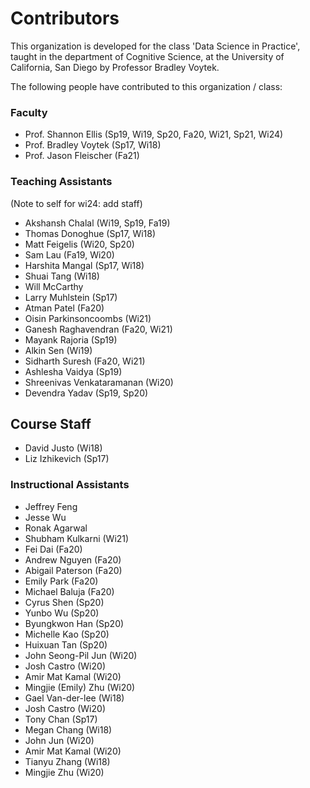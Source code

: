 # Contributors

This organization is developed for the class 'Data Science in Practice', taught in the department of Cognitive Science, at the University of California, San Diego by Professor Bradley Voytek.

The following people have contributed to this organization / class:

### Faculty
- Prof. Shannon Ellis (Sp19, Wi19, Sp20, Fa20, Wi21, Sp21, Wi24)
- Prof. Bradley Voytek (Sp17, Wi18)
- Prof. Jason Fleischer (Fa21)

### Teaching Assistants
(Note to self for wi24: add staff)
- Akshansh Chalal (Wi19, Sp19, Fa19)
- Thomas Donoghue (Sp17, Wi18)
- Matt Feigelis (Wi20, Sp20)
- Sam Lau (Fa19, Wi20)
- Harshita Mangal (Sp17, Wi18)
- Shuai Tang (Wi18)
- Will McCarthy
- Larry Muhlstein (Sp17)
- Atman Patel (Fa20)
- Oisin Parkinsoncoombs (Wi21)
- Ganesh Raghavendran (Fa20, Wi21)
- Mayank Rajoria (Sp19)
- Alkin Sen (Wi19)
- Sidharth Suresh (Fa20, Wi21)
- Ashlesha Vaidya (Sp19)
- Shreenivas Venkataramanan (Wi20)
- Devendra Yadav (Sp19, Sp20)

## Course Staff
- David Justo (Wi18)
- Liz Izhikevich (Sp17)

### Instructional Assistants
- Jeffrey Feng
- Jesse Wu
- Ronak Agarwal
- Shubham Kulkarni (Wi21)
- Fei Dai (Fa20)
- Andrew Nguyen (Fa20)
- Abigail Paterson (Fa20)
- Emily Park (Fa20)
- Michael Baluja (Fa20)
- Cyrus	Shen (Sp20)
- Yunbo	Wu (Sp20)
- Byungkwon	Han (Sp20)
- Michelle	Kao (Sp20)
- Huixuan	Tan (Sp20)
- John	Seong-Pil Jun (Wi20)
- Josh	Castro (Wi20)
- Amir Mat	Kamal (Wi20)
- Mingjie (Emily)	Zhu (Wi20)
- Gael Van-der-lee (Wi18)
- Josh Castro (Wi20)
- Tony Chan (Sp17)
- Megan Chang (Wi18)
- John Jun (Wi20)
- Amir Mat Kamal (Wi20)
- Tianyu Zhang (Wi18)
- Mingjie Zhu (Wi20)

